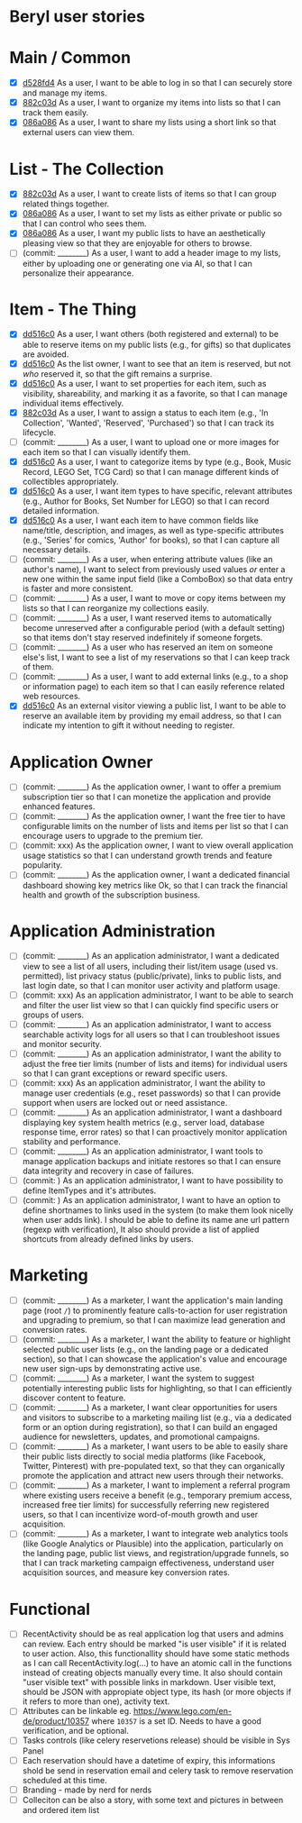 # Beryl user stories

# Main / Common

- [x] [d528fd4](https://github.com/mdubiel/beryl3/commit/d528fd4677330c54c51ae8e3431e658b4f995845) As a user, I want to be able to log in so that I can securely store and manage my items.
- [x] [882c03d](https://github.com/mdubiel/beryl3/commit/882c03d2f2b5c3b75dfc620a7f94781ac7849762) As a user, I want to organize my items into lists so that I can track them easily.
- [x] [086a086](https://github.com/mdubiel/beryl3/commit/086a086275e068f1b76f59c74583cabdb66a087a) As a user, I want to share my lists using a short link so that external users can view them.

# List - The Collection

- [x] [882c03d](https://github.com/mdubiel/beryl3/commit/882c03d2f2b5c3b75dfc620a7f94781ac7849762) As a user, I want to create lists of items so that I can group related things together.
- [x] [086a086](https://github.com/mdubiel/beryl3/commit/086a086275e068f1b76f59c74583cabdb66a087a) As a user, I want to set my lists as either private or public so that I can control who sees them.
- [x] [086a086](https://github.com/mdubiel/beryl3/commit/086a086275e068f1b76f59c74583cabdb66a087a) As a user, I want my public lists to have an aesthetically pleasing view so that they are enjoyable for others to browse.
- [ ] (commit: ________) As a user, I want to add a header image to my lists, either by uploading one or generating one via AI, so that I can personalize their appearance.

# Item - The Thing

- [x] [dd516c0](https://github.com/mdubiel/beryl3/commit/dd516c0d4670d767976e18beefb0c4e5094f8a5b) As a user, I want others (both registered and external) to be able to reserve items on my public lists (e.g., for gifts) so that duplicates are avoided.
- [x] [dd516c0](https://github.com/mdubiel/beryl3/commit/dd516c0d4670d767976e18beefb0c4e5094f8a5b) As the list owner, I want to see that an item is reserved, but not *who* reserved it, so that the gift remains a surprise.
- [x] [dd516c0](https://github.com/mdubiel/beryl3/commit/dd516c0d4670d767976e18beefb0c4e5094f8a5b) As a user, I want to set properties for each item, such as visibility, shareability, and marking it as a favorite, so that I can manage individual items effectively.
- [x] [882c03d](https://github.com/mdubiel/beryl3/commit/882c03d2f2b5c3b75dfc620a7f94781ac7849762) As a user, I want to assign a status to each item (e.g., 'In Collection', 'Wanted', 'Reserved', 'Purchased') so that I can track its lifecycle.
- [ ] (commit: ________) As a user, I want to upload one or more images for each item so that I can visually identify them.
- [x] [dd516c0](https://github.com/mdubiel/beryl3/commit/dd516c0d4670d767976e18beefb0c4e5094f8a5b) As a user, I want to categorize items by type (e.g., Book, Music Record, LEGO Set, TCG Card) so that I can manage different kinds of collectibles appropriately.
- [x] [dd516c0](https://github.com/mdubiel/beryl3/commit/dd516c0d4670d767976e18beefb0c4e5094f8a5b) As a user, I want item types to have specific, relevant attributes (e.g., Author for Books, Set Number for LEGO) so that I can record detailed information.
- [x] [dd516c0](https://github.com/mdubiel/beryl3/commit/dd516c0d4670d767976e18beefb0c4e5094f8a5b) As a user, I want each item to have common fields like name/title, description, and images, as well as type-specific attributes (e.g., 'Series' for comics, 'Author' for books), so that I can capture all necessary details.
- [ ] (commit: ________) As a user, when entering attribute values (like an author's name), I want to select from previously used values *or* enter a new one within the same input field (like a ComboBox) so that data entry is faster and more consistent.
- [ ] (commit: ________) As a user, I want to move or copy items between my lists so that I can reorganize my collections easily.
- [ ] (commit: ________) As a user, I want reserved items to automatically become unreserved after a configurable period (with a default setting) so that items don't stay reserved indefinitely if someone forgets.
- [ ] (commit: ________) As a user who has reserved an item on someone else's list, I want to see a list of my reservations so that I can keep track of them.
- [ ] (commit: ________) As a user, I want to add external links (e.g., to a shop or information page) to each item so that I can easily reference related web resources.
- [x] [dd516c0](https://github.com/mdubiel/beryl3/commit/dd516c0d4670d767976e18beefb0c4e5094f8a5b) As an external visitor viewing a public list, I want to be able to reserve an available item by providing my email address, so that I can indicate my intention to gift it without needing to register.

# Application Owner

- [ ] (commit: ________) As the application owner, I want to offer a premium subscription tier so that I can monetize the application and provide enhanced features.
- [ ] (commit: ________) As the application owner, I want the free tier to have configurable limits on the number of lists and items per list so that I can encourage users to upgrade to the premium tier.
- [ ] (commit: xxx) As the application owner, I want to view overall application usage statistics so that I can understand growth trends and feature popularity.
- [ ] (commit: ________) As the application owner, I want a dedicated financial dashboard showing key metrics like Ok, so that I can track the financial health and growth of the subscription business.

# Application Administration

- [ ] (commit: ________) As an application administrator, I want a dedicated view to see a list of all users, including their list/item usage (used vs. permitted), list privacy status (public/private), links to public lists, and last login date, so that I can monitor user activity and platform usage.
- [ ] (commit: xxx) As an application administrator, I want to be able to search and filter the user list view so that I can quickly find specific users or groups of users.
- [ ] (commit: ________) As an application administrator, I want to access searchable activity logs for all users so that I can troubleshoot issues and monitor security.
- [ ] (commit: ________) As an application administrator, I want the ability to adjust the free tier limits (number of lists and items) for individual users so that I can grant exceptions or reward specific users.
- [ ] (commit: xxx) As an application administrator, I want the ability to manage user credentials (e.g., reset passwords) so that I can provide support when users are locked out or need assistance.
- [ ] (commit: ________) As an application administrator, I want a dashboard displaying key system health metrics (e.g., server load, database response time, error rates) so that I can proactively monitor application stability and performance.
- [ ] (commit: ________) As an application administrator, I want tools to manage application backups and initiate restores so that I can ensure data integrity and recovery in case of failures.
- [ ] (commit: ) As an application administrator, I want to have possibility to define ItemTypes and it's attributes.
- [ ] (commit: ) As an application administrator, I want to have an option to define shortnames to links used in the system (to make them look nicelly when user adds link). I should be able to define its name ane url pattern (regexp with verification), It also should provide a list of applied shortcuts from already defined links by users.

# Marketing

- [ ] (commit: ________) As a marketer, I want the application's main landing page (root `/`) to prominently feature calls-to-action for user registration and upgrading to premium, so that I can maximize lead generation and conversion rates.
- [ ] (commit: ________) As a marketer, I want the ability to feature or highlight selected public user lists (e.g., on the landing page or a dedicated section), so that I can showcase the application's value and encourage new user sign-ups by demonstrating active use.
- [ ] (commit: ________) As a marketer, I want the system to suggest potentially interesting public lists for highlighting, so that I can efficiently discover content to feature.
- [ ] (commit: ________) As a marketer, I want clear opportunities for users and visitors to subscribe to a marketing mailing list (e.g., via a dedicated form or an option during registration), so that I can build an engaged audience for newsletters, updates, and promotional campaigns.
- [ ] (commit: ________) As a marketer, I want users to be able to easily share their public lists directly to social media platforms (like Facebook, Twitter, Pinterest) with pre-populated text, so that they can organically promote the application and attract new users through their networks.
- [ ] (commit: ________) As a marketer, I want to implement a referral program where existing users receive a benefit (e.g., temporary premium access, increased free tier limits) for successfully referring new registered users, so that I can incentivize word-of-mouth growth and user acquisition.
- [ ] (commit: ________) As a marketer, I want to integrate web analytics tools (like Google Analytics or Plausible) into the application, particularly on the landing page, public list views, and registration/upgrade funnels, so that I can track marketing campaign effectiveness, understand user acquisition sources, and measure key conversion rates.

# Functional

- [ ] RecentActivity should be as real application log that users and admins can review. Each entry should be marked "is user visible" if it is related to user action. Also, this functionallity should have some static methods as I can call RecentActivity.log(...) to have an atomic call in the functions instead of creating objects manually every time. It also should contain "user visible text" with possible links in markdown. User visible text, should be JSON with appropiate object type, its hash (or more objects if it refers to more than one), activity text.
- [ ] Attributes can be linkable eg. https://www.lego.com/en-de/product/10357 where `10357` is a set ID. Needs to have a good verification, and be optional.
- [ ] Tasks controls (like celery reservetions release) should be visible in Sys Panel
- [ ] Each reservation should have a datetime of expiry, this informations shold be send in reservation email and celery task to remove reservation scheduled at this time.
- [ ] Branding - made by nerd for nerds
- [ ] Colleciton can be also a story, with some text and pictures in between and ordered item list